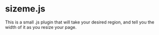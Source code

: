sizeme.js
=======

This is a small .js plugin that will take your desired region, and tell you the width of it as you resize your page. 
